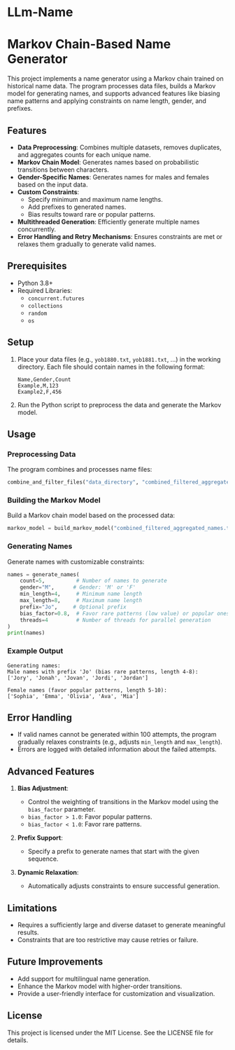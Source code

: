 # LLm-Name
# Markov Chain-Based Name Generator

This project implements a name generator using a Markov chain trained on historical name data. The program processes data files, builds a Markov model for generating names, and supports advanced features like biasing name patterns and applying constraints on name length, gender, and prefixes.

## Features

- **Data Preprocessing**: Combines multiple datasets, removes duplicates, and aggregates counts for each unique name.
- **Markov Chain Model**: Generates names based on probabilistic transitions between characters.
- **Gender-Specific Names**: Generates names for males and females based on the input data.
- **Custom Constraints**:
  - Specify minimum and maximum name lengths.
  - Add prefixes to generated names.
  - Bias results toward rare or popular patterns.
- **Multithreaded Generation**: Efficiently generate multiple names concurrently.
- **Error Handling and Retry Mechanisms**: Ensures constraints are met or relaxes them gradually to generate valid names.

## Prerequisites

- Python 3.8+
- Required Libraries:
  - `concurrent.futures`
  - `collections`
  - `random`
  - `os`

## Setup

1. Place your data files (e.g., `yob1880.txt`, `yob1881.txt`, ...) in the working directory. Each file should contain names in the following format:

   ```
   Name,Gender,Count
   Example,M,123
   Example2,F,456
   ```

2. Run the Python script to preprocess the data and generate the Markov model.

## Usage

### Preprocessing Data

The program combines and processes name files:

```python
combine_and_filter_files("data_directory", "combined_filtered_aggregated_names.txt")
```

### Building the Markov Model

Build a Markov chain model based on the processed data:

```python
markov_model = build_markov_model("combined_filtered_aggregated_names.txt")
```

### Generating Names

Generate names with customizable constraints:

```python
names = generate_names(
    count=5,          # Number of names to generate
    gender="M",      # Gender: 'M' or 'F'
    min_length=4,     # Minimum name length
    max_length=8,     # Maximum name length
    prefix="Jo",     # Optional prefix
    bias_factor=0.8,  # Favor rare patterns (low value) or popular ones (high value)
    threads=4         # Number of threads for parallel generation
)
print(names)
```

### Example Output

```plaintext
Generating names:
Male names with prefix 'Jo' (bias rare patterns, length 4-8):
['Jory', 'Jonah', 'Jovan', 'Jordi', 'Jordan']

Female names (favor popular patterns, length 5-10):
['Sophia', 'Emma', 'Olivia', 'Ava', 'Mia']
```

## Error Handling

- If valid names cannot be generated within 100 attempts, the program gradually relaxes constraints (e.g., adjusts `min_length` and `max_length`).
- Errors are logged with detailed information about the failed attempts.

## Advanced Features

1. **Bias Adjustment**:
   - Control the weighting of transitions in the Markov model using the `bias_factor` parameter.
   - `bias_factor > 1.0`: Favor popular patterns.
   - `bias_factor < 1.0`: Favor rare patterns.

2. **Prefix Support**:
   - Specify a prefix to generate names that start with the given sequence.

3. **Dynamic Relaxation**:
   - Automatically adjusts constraints to ensure successful generation.

## Limitations

- Requires a sufficiently large and diverse dataset to generate meaningful results.
- Constraints that are too restrictive may cause retries or failure.

## Future Improvements

- Add support for multilingual name generation.
- Enhance the Markov model with higher-order transitions.
- Provide a user-friendly interface for customization and visualization.

## License

This project is licensed under the MIT License. See the LICENSE file for details.

